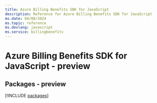 ```yaml
---
title: Azure Billing Benefits SDK for JavaScript
description: Reference for Azure Billing Benefits SDK for JavaScript
ms.date: 04/08/2024
ms.topic: reference
ms.devlang: javascript
ms.service: billingbenefits
---
```

# Azure Billing Benefits SDK for JavaScript - preview
## Packages - preview
[!INCLUDE [packages](billing-benefits-index.md)]